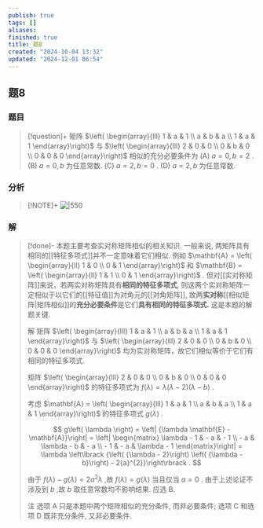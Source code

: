 ```yaml
---
publish: true
tags: []
aliases: 
finished: true
title: 题8
created: "2024-10-04 13:32"
updated: "2024-12-01 06:54"
---
```

## 题8
### 题目
> [!question]+
> 矩阵 $\left( \begin{array}{lll} 1 & a & 1 \\  a & b & a \\  1 & a & 1 \end{array}\right)$ 与 $\left( \begin{array}{lll} 2 & 0 & 0 \\  0 & b & 0 \\  0 & 0 & 0 \end{array}\right)$ 相似的充分必要条件为
> (A) $a = 0,b = 2$ . 
> (B) $a = 0,b$ 为任意常数.
> (C) $a = 2,b = 0$ . 
> (D) $a = 2,b$ 为任意常数.
### 分析
> [!NOTE]+
> ![|550](https://img.hwenyi.live/202411092221357.webp)
### 解
> [!done]-
> 本题主要考查实对称矩阵相似的相关知识. 一般来说, 两矩阵具有相同的[[特征多项式]]并不一定意味着它们相似. 例如 $\mathbf{A} = \left( \begin{array}{ll} 1 & 0 \\  0 & 1 \end{array}\right)$ 和 $\mathbf{B} = \left( \begin{array}{ll} 1 & 1 \\  0 & 1 \end{array}\right)$ . 但对[[实对称矩阵]]来说，若两实对称矩阵具有**相同的特征多项式**, 则这两个实对称矩阵一定相似于以它们的[[特征值]]为对角元的[[对角矩阵]], 故两**实对称**[[相似矩阵|矩阵相似]]的**充分必要条件**是它们**具有相同的特征多项式.** 这是本题的解题关键.
> 
> 解 矩阵 $\left( \begin{array}{lll} 1 & a & 1 \\  a & b & a \\  1 & a & 1 \end{array}\right)$ 与 $\left( \begin{array}{lll} 2 & 0 & 0 \\  0 & b & 0 \\  0 & 0 & 0 \end{array}\right)$ 均为实对称矩阵，故它们相似等价于它们有相同的特征多项式.
> 
> 矩阵 $\left( \begin{array}{lll} 2 & 0 & 0 \\  0 & b & 0 \\  0 & 0 & 0 \end{array}\right)$ 的特征多项式为 $f\left( \lambda \right)  = \lambda \left( {\lambda  - 2}\right) \left( {\lambda  - b}\right)$ .
> 
> 考虑 $\mathbf{A} = \left( \begin{array}{lll} 1 & a & 1 \\  a & b & a \\  1 & a & 1 \end{array}\right)$ 的特征多项式 $g\left( \lambda \right)$ .
> 
> $$
> g\left( \lambda \right)  = \left| {\lambda \mathbf{E} - \mathbf{A}}\right|  = \left| \begin{matrix} \lambda  - 1 &  - a &  - 1 \\   - a & \lambda  - b &  - a \\   - 1 &  - a & \lambda  - 1 \end{matrix}\right|  = \lambda \left\lbrack  {\left( {\lambda  - 2}\right) \left( {\lambda  - b}\right)  - 2{a}^{2}}\right\rbrack  .
> $$
> 
> 由于 $f\left( \lambda \right)  - g\left( \lambda \right)  = 2{a}^{2}\lambda$ ,故 $f\left( \lambda \right)  = g\left( \lambda \right)$ 当且仅当 $a = 0$ . 由于上述论证不涉及到 $b$ ,故 $b$ 取任意常数均不影响结果. 应选 B.
> 
> 注 选项 A 只是本题中两个矩阵相似的充分条件, 而非必要条件; 选项 C 和选项 D 既非充分条件, 又非必要条件.